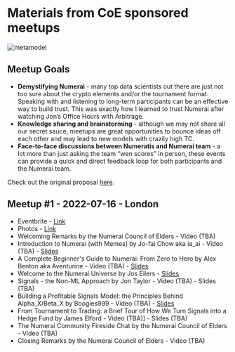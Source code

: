# Materials from CoE sponsored meetups

![metamodel](https://i.ibb.co/3fq3rnP/the-metamodel-v01.jpg)

## Meetup Goals

- **Demystifying Numerai** - many top data scientists out there are just not too sure about the crypto elements and/or the tournament format. Speaking with and listening to long-term participants can be an effective way to build trust. This was exactly how I learned to trust Numerai after watching Jon’s Office Hours with Arbitrage.
- **Knowledge sharing and brainstorming** - although we may not share all our secret sauce, meetups are great opportunities to bounce ideas off each other and may lead to new models with crazily high TC.
- **Face-to-face discussions between Numeratis and Numerai team** - a lot more than just asking the team “wen scores” in person, these events can provide a quick and direct feedback loop for both participants and the Numerai team.

Check out the original proposal [here](https://forum.numer.ai/t/proposal-around-the-world-with-numeratis/5301).


## Meetup #1 - 2022-07-16 - London

- Eventbrite - [Link](https://www.eventbrite.com/e/numerai-community-meetuphackathon-tickets-353999751787)
- Photos - [Link](https://drive.google.com/drive/folders/1iIBlh_jlUdi-fa1x4Lhrw9SmmrZWXQxq?usp=sharing)
- Welcoming Remarks by the Numerai Council of Elders - Video (TBA)
- Introduction to Numerai (with Memes) by Jo-fai Chow aka ia_ai - Video (TBA) - [Slides](https://drive.google.com/file/d/1B3eD91fFdPwYCJpXI6wpSKUY9RewJhdQ/view?usp=sharing)
- A Complete Beginner's Guide to Numerai: From Zero to Hero by Alex Benton aka Aventurine - Video (TBA) - [Slides](https://drive.google.com/file/d/1O-BR8MNNajqKs38GZrp9Cljo-eMNcT7e/view?usp=sharing)
- Welcome to the Numerai Universe by Jos Eilers - [Slides](https://drive.google.com/file/d/1uAG79B-EUcJD9OL4o6Nxikhx_hoBI2R3/view?usp=sharing)
- Signals - the Non-ML Approach by Jon Taylor - Video (TBA) - Slides (TBA)
- Building a Profitable Signals Model: the Principles Behind Alpha_X/Beta_X by Boogies999 - Video (TBA) - [Slides](https://drive.google.com/file/d/1tcNxwlqCDfNpaZwW2ZRnaG-yHGCdVLPE/view?usp=sharing)
- From Tournament to Trading: a Brief Tour of How We Turn Signals into a Hedge Fund by James Elford - Video (TBA)] - Slides (TBA)
- The Numerai Community Fireside Chat by the Numerai Council of Elders - Video (TBA)
- Closing Remarks by the Numerai Council of Elders - Video (TBA)
